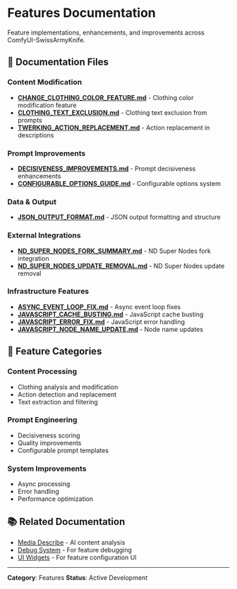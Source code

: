 # Features Documentation

Feature implementations, enhancements, and improvements across ComfyUI-SwissArmyKnife.

## 📄 Documentation Files

### Content Modification

- **[CHANGE_CLOTHING_COLOR_FEATURE.md](CHANGE_CLOTHING_COLOR_FEATURE.md)** - Clothing color modification feature
- **[CLOTHING_TEXT_EXCLUSION.md](CLOTHING_TEXT_EXCLUSION.md)** - Clothing text exclusion from prompts
- **[TWERKING_ACTION_REPLACEMENT.md](TWERKING_ACTION_REPLACEMENT.md)** - Action replacement in descriptions

### Prompt Improvements

- **[DECISIVENESS_IMPROVEMENTS.md](DECISIVENESS_IMPROVEMENTS.md)** - Prompt decisiveness enhancements
- **[CONFIGURABLE_OPTIONS_GUIDE.md](CONFIGURABLE_OPTIONS_GUIDE.md)** - Configurable options system

### Data & Output

- **[JSON_OUTPUT_FORMAT.md](JSON_OUTPUT_FORMAT.md)** - JSON output formatting and structure

### External Integrations

- **[ND_SUPER_NODES_FORK_SUMMARY.md](ND_SUPER_NODES_FORK_SUMMARY.md)** - ND Super Nodes fork integration
- **[ND_SUPER_NODES_UPDATE_REMOVAL.md](ND_SUPER_NODES_UPDATE_REMOVAL.md)** - ND Super Nodes update removal

### Infrastructure Features

- **[ASYNC_EVENT_LOOP_FIX.md](ASYNC_EVENT_LOOP_FIX.md)** - Async event loop fixes
- **[JAVASCRIPT_CACHE_BUSTING.md](JAVASCRIPT_CACHE_BUSTING.md)** - JavaScript cache busting
- **[JAVASCRIPT_ERROR_FIX.md](JAVASCRIPT_ERROR_FIX.md)** - JavaScript error handling
- **[JAVASCRIPT_NODE_NAME_UPDATE.md](JAVASCRIPT_NODE_NAME_UPDATE.md)** - Node name updates

## 🎯 Feature Categories

### Content Processing

- Clothing analysis and modification
- Action detection and replacement
- Text extraction and filtering

### Prompt Engineering

- Decisiveness scoring
- Quality improvements
- Configurable prompt templates

### System Improvements

- Async processing
- Error handling
- Performance optimization

## 📚 Related Documentation

- [Media Describe](../nodes/media-describe/) - AI content analysis
- [Debug System](../infrastructure/debug/) - For feature debugging
- [UI Widgets](../ui-widgets/) - For feature configuration UI

---

**Category**: Features
**Status**: Active Development
